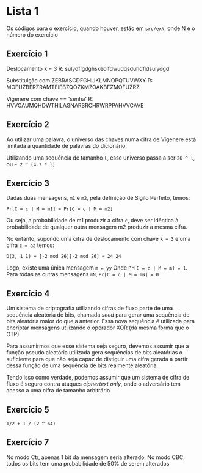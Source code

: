 # Lista 1
Os códigos para o exercício, quando houver, estão em `src/exN`, onde N é o
número do exercício

## Exercício 1
Deslocamento k = 3
R: sulydflgdghsxeolfdwudqsduhqfldsulydgd

Substituição com ZEBRASCDFGHIJKLMNOPQTUVWXY
R: MOFUZBFRZRAMTEIFBZQOZKMZOAKBFZMOFUZRZ

Vigenere com chave == 'senha'
R: HVVCAUMQHDWTHILAGNARSRCHRWRPPAHVVCAVE

## Exercício 2

Ao utilizar uma palavra, o universo das chaves numa cifra de Vígenere está
limitada à quantidade de palavras do dicionário.

Utilizando uma sequência de tamanho `l`, esse universo passa a ser `26 ^ l`,
ou `~ 2 ^ (4.7 * l)`

## Exercício 3

Dadas duas mensagens, `m1` e `m2`, pela definição de Sigilo Perfeito, temos:
```
Pr[C = c | M = m1] = Pr[C = c | M = m2]
```
Ou seja, a probabilidade de m1 produzir a cifra `c`, deve ser idêntica à
probabilidade de qualquer outra mensagem m2 produzir a mesma cifra.

No entanto, supondo uma cifra de deslocamento com chave `k = 3` e uma cifra `c =
aa` temos:
```
D(3, 1 1) = [-2 mod 26][-2 mod 26] = 24 24
```
Logo, existe uma única mensagem `m = yy` Onde `Pr[C = c | M = m] = 1`. Para
todas as outras mensagens `mN`, `Pr[C = c | M = mN] = 0`

## Exercício 4

Um sistema de criptografia utilizando cifras de fluxo parte de uma sequência
aleatória de bits, chamada *seed* para gerar uma sequência de bits aleatória
maior do que a anterior. Essa nova sequência é utilizada para encriptar
mensagens utilizando o operador XOR (da mesma forma que o OTP)

Para assumirmos que esse sistema seja seguro, devemos assumir que a função
pseudo aleatória utilizada gera sequências de bits aleatórias o suficiente para
que não seja capaz de distiguir uma cifra gerada a partir dessa função de uma
sequência de bits realmente aleatória.

Tendo isso como verdade, podemos assumir que um sistema de cifra de fluxo é
seguro contra ataques *ciphertext only*, onde o adversário tem acesso a uma
cifra de tamanho arbitrário

## Exercício 5

`1/2 + 1 / (2 ^ 64)`

## Exercício 7

No modo Ctr, apenas 1 bit da mensagem seria alterado. No modo CBC, todos os bits
tem uma probabilidade de 50% de serem alterados
